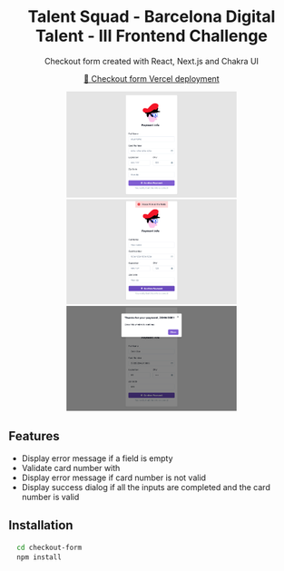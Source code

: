 <div id="header" align="center">

  <h1>Talent Squad - Barcelona Digital Talent - III Frontend Challenge</h1>
  
   <p>Checkout form created with React, Next.js and Chakra UI</p>
  
  
  [🔗 Checkout form Vercel deployment](https://checkout-form-lilac.vercel.app/)
 
  
  <img src="public/Screenshot001.png" alt="App screenshot" width="300"  />
 
 <img src="public/Screenshot002.png" alt="App screenshot" width="300"  />
 
 <img src="public/Screenshot003.png" alt="App screenshot" width="300"  />
 


</div>


## Features

- Display error message if a field is empty
- Validate card number with 
- Display error message if card number is not valid
- Display success dialog if all the inputs are completed and the card number is valid


## Installation

```bash
  cd checkout-form
  npm install
```
    
